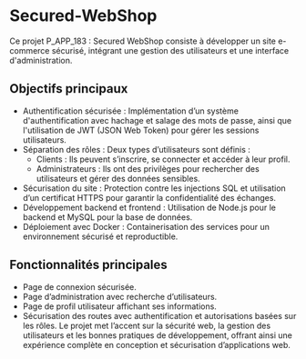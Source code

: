 # Secured-WebShop
Ce projet P_APP_183 : Secured WebShop consiste à développer un site e-commerce sécurisé, intégrant une gestion des utilisateurs et une interface d'administration.

## Objectifs principaux
- Authentification sécurisée : Implémentation d’un système d'authentification avec hachage et salage des mots de passe, ainsi que l'utilisation de JWT (JSON Web Token) pour gérer les sessions utilisateurs.
- Séparation des rôles : Deux types d’utilisateurs sont définis :
  - Clients : Ils peuvent s’inscrire, se connecter et accéder à leur profil.
  - Administrateurs : Ils ont des privilèges pour rechercher des utilisateurs et gérer des données sensibles.
- Sécurisation du site : Protection contre les injections SQL et utilisation d’un certificat HTTPS pour garantir la confidentialité des échanges.
- Développement backend et frontend : Utilisation de Node.js pour le backend et MySQL pour la base de données.
- Déploiement avec Docker : Containerisation des services pour un environnement sécurisé et reproductible.
  
## Fonctionnalités principales
- Page de connexion sécurisée.
- Page d’administration avec recherche d’utilisateurs.
- Page de profil utilisateur affichant ses informations.
- Sécurisation des routes avec authentification et autorisations basées sur les rôles.
Le projet met l’accent sur la sécurité web, la gestion des utilisateurs et les bonnes pratiques de développement, offrant ainsi une expérience complète en conception et sécurisation d’applications web.
